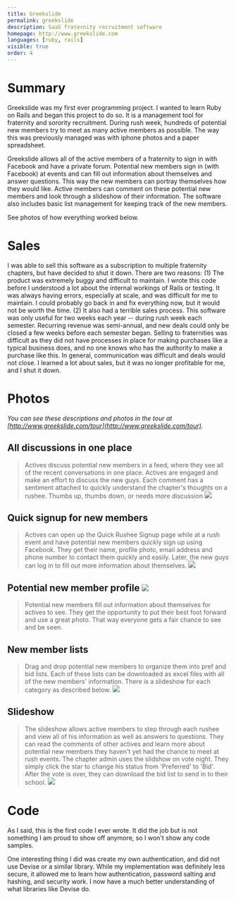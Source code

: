 ```yaml
---
title: Greekslide
permalink: greekslide
description: SaaS fraternity recruitment software
homepage: http://www.greekslide.com
languages: [ruby, rails]
visible: true
order: 4
---
```


# Summary
Greekslide was my first ever programming project. I wanted to learn Ruby on Rails and began this project to do so. It is a management tool for fraternity and sorority recruitment. During rush week, hundreds of potential new members try to meet as many active members as possible. The way this was previously managed was with iphone photos and a paper spreadsheet.

Greekslide allows all of the active members of a fraternity to sign in with Facebook and have a private forum. Potential new members sign in (with Facebook) at events and can fill out information about themselves and answer questions. This way the new members can portray themselves how they would like. Active members can comment on these potential new members and look through a slideshow of their information. The software also includes basic list management for keeping track of the new members.

See photos of how everything worked below.

# Sales
I was able to sell this software as a subscription to multiple fraternity chapters, but have decided to shut it down. There are two reasons: (1) The product was extremely buggy and difficult to maintain. I wrote this code before I understood a lot about the internal workings of Rails or testing. It was always having errors, especially at scale, and was difficult for me to maintain. I could probably go back in and fix everything now, but it would not be worth the time. (2) It also had a terrible sales process. This software was only useful for two weeks each year -- during rush week each semester. Recurring revenue was semi-annual, and new deals could only be closed a few weeks before each semester began. Selling to fraternities was difficult as they did not have processes in place for making purchases like a typical business does, and no one knows who has the authority to make a purchase like this. In general, communication was difficult and deals would not close. I learned a lot about sales, but it was no longer profitable for me, and I shut it down.

# Photos

*You can see these descriptions and photos in the tour at [http://www.greekslide.com/tour](http://www.greekslide.com/tour).*

## All discussions in one place
> Actives discuss potential new members in a feed, where they see all of the recent conversations in one place. Actives are engaged and make an effort to discuss the new guys. Each comment has a sentiment attached to quickly understand the chapter's thoughts on a rushee. Thumbs up, thumbs down, or needs more discussion
![](http://greekslide.com/assets/stream_c-0c408ccadb647c1347b2e651852c5e02.jpg)


## Quick signup for new members
> Actives can open up the Quick Rushee Signup page while at a rush event and have potential new members quickly sign up using Facebook. They get their name, profile photo, email address and phone number to contact them quickly and easily. Later, the new guys can log in to fill out more information about themselves.
![](http://greekslide.com/assets/quick_c-b4e22e8c1e0285f4855b06aed6a52099.jpg)


## Potential new member profile ![](http://greekslide.com/assets/profile_c-fc55620e08e80c911412958dbdcbb053.jpg)
> Potential new members fill out information about themselves for actives to see. They get the opportunity to put their best foot forward and use a great photo. That way everyone gets a fair chance to see and be seen.

## New member lists
> Drag and drop potential new members to organize them into pref and bid lists. Each of these lists can be downloaded as excel files with all of the new members' information. There is a slideshow for each category as described below.
![](http://greekslide.com/assets/rush_c-a1e5f7a3c32d2f3cb7d7d1dd4519d6ac.jpg)

## Slideshow
> The slideshow allows active members to step through each rushee and view all of his information as well as answers to questions. They can read the comments of other actives and learn more about potential new members they haven't yet had the chance to meet at rush events. The chapter admin uses the slidshow on vote night. They simply click the star to change his status from 'Preferred' to 'Bid'. After the vote is over, they can download the bid list to send in to their school.
![](http://greekslide.com/assets/slideshow_c-e798f24f1dc13ed467125bd5e288cfae.jpg)



# Code

As I said, this is the first code I ever wrote. It did the job but is not something I am proud to show off anymore, so I won't show any code samples.

One interesting thing I did was create my own authentication, and did not use Devise or a similar library. While my implementation was definitely less secure, it allowed me to learn how authentication, password salting and hashing, and security work. I now have a much better understanding of what libraries like Devise do.
